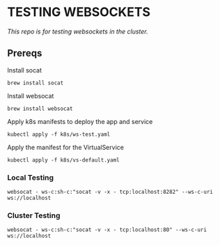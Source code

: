 # TESTING WEBSOCKETS
_This repo is for testing websockets in the cluster._

## Prereqs
Install socat
```
brew install socat
```

Install websocat
```
brew install websocat
```

Apply k8s manifests to deploy the app and service
```
kubectl apply -f k8s/ws-test.yaml
```

Apply the manifest for the VirtualService
```
kubectl apply -f k8s/vs-default.yaml
```

### Local Testing
```
websocat - ws-c:sh-c:"socat -v -x - tcp:localhost:8282" --ws-c-uri ws://localhost
```

### Cluster Testing
```
websocat - ws-c:sh-c:"socat -v -x - tcp:localhost:80" --ws-c-uri ws://localhost
```